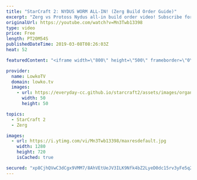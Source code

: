 ```yaml
---
title: "StarCraft 2: NYDUS WORM ALL-IN! (Zerg Build Order Guide)"
excerpt: "Zerg vs Protoss Nydus all-in build order video! Subscribe for more videos: http://lowko.tv/youtube Zerg vs Terran all-in build order: https://goo.gl/kRXijf  In this video I go over how to execute a Nydus Worm all-in in the Zerg vs Protoss matchup. I show a game from a professional gamer called Leenock,"
originalUrl: https://youtube.com/watch?v=Mn3Twb13398
type: video
price: Free
length: PT20M54S
publishedDateTime: 2019-03-08T08:26:03Z
heat: 52

featuredContent: "<iframe width=\"800\" height=\"500\" frameborder=\"0\" src=\"https://www.youtube.com/embed/Mn3Twb13398\" allow=\"accelerometer; autoplay; encrypted-media; gyroscope; picture-in-picture\" allowfullscreen></iframe>"

provider:
  name: LowkoTV
  domain: lowko.tv
  images:
    - url: https://everyday-cc.github.io/starcraft2/assets/images/organizations/lowko.tv-50x50.jpg
      width: 50
      height: 50

topics:
  - StarCraft 2
  - Zerg

images:
  - url: https://i.ytimg.com/vi/Mn3Twb13398/maxresdefault.jpg
    width: 1280
    height: 720
    isCached: true

secured: "xp8CjhQVwC3dCgx9VMM7/8AhVEtUeJV3ILK9Nfk4bZ2LyeD0dc15rv3yFe5q2bJNTAFsgL7k1ssUpWW+AeEw+hyX2bR34OJI1INiOlTa27+Z8g87yJZwhLWtQVMRNxXcGB5A2lK9pdrbIWf5mZxxw3B0KXEJSFWMhiaz+MbuOQ7YLvicPH6m2Dy6UddJgQnxzO6c2wIkkOtWotcnCXxgwyXlGI+MZDifLcoWpuf6YOVxEXE1y75MPMU9VADLUL+kV+cGIjRTF7bSQgxbqFAXEr1LRiaT2eIV4GGXEfqXAG6g3kQ/mVdqaCBPUoEyI7/XXSLixCYsP3vL+QDbE1kKIMEyZtZSzrOUzgaA0x+DAqLcpbqpuBv6OIJaQNHVRZSmmv3qvpqkaCC836ob8YNThTcyGlyrit5T2BPAnrRF4+M=;H4p+bLQ3M2Xp3AwfLsXQog=="
---
```


